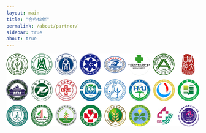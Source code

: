 ```yaml
---
layout: main
title: "合作伙伴"
permalink: /about/partner/
sidebar: true
about: true
---
```


<img src="/image/合作单位.jpg">